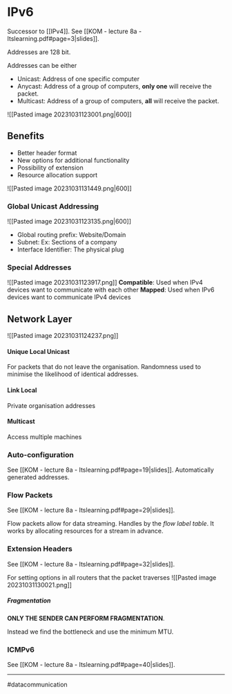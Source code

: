 # IPv6
Successor to [[IPv4]]. See [[KOM - lecture 8a - Itslearning.pdf#page=3|slides]].

Addresses are 128 bit.

Addresses can be either
- Unicast: Address of one specific computer
- Anycast: Address of a group of computers, **only one** will receive the packet.
- Multicast: Address of a group of computers, **all** will receive the packet.

![[Pasted image 20231031123001.png|600]]

## Benefits
- Better header format
- New options for additional functionality
- Possibility of extension
- Resource allocation support

![[Pasted image 20231031131449.png|600]]

### Global Unicast Addressing
![[Pasted image 20231031123135.png|600]]
- Global routing prefix: Website/Domain
- Subnet: Ex: Sections of a company
- Interface Identifier: The physical plug

### Special Addresses
![[Pasted image 20231031123917.png]]
**Compatible**: Used when IPv4 devices want to communicate with each other
**Mapped**: Used when IPv6 devices want to communicate IPv4 devices

## Network Layer
![[Pasted image 20231031124237.png]]

#### Unique Local Unicast
For packets that do not leave the organisation. Randomness used to minimise the likelihood of identical addresses.

#### Link Local
Private organisation addresses

#### Multicast
Access multiple machines

### Auto-configuration
See [[KOM - lecture 8a - Itslearning.pdf#page=19|slides]]. Automatically generated addresses.

### Flow Packets
See [[KOM - lecture 8a - Itslearning.pdf#page=29|slides]].

Flow packets allow for data streaming. Handles by the *flow label table*. It works by allocating resources for a stream in advance.

### Extension Headers
See [[KOM - lecture 8a - Itslearning.pdf#page=32|slides]].

For setting options in all routers that the packet traverses
![[Pasted image 20231031130021.png]]

##### Fragmentation
**ONLY THE SENDER CAN PERFORM FRAGMENTATION**.

Instead we find the bottleneck and use the minimum MTU.

### ICMPv6
See [[KOM - lecture 8a - Itslearning.pdf#page=40|slides]].

---
#datacommunication